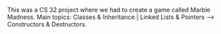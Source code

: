 This was a CS 32 project where we had to create a game called Marble Madness.
Main topics: Classes & Inheritance | Linked Lists & Pointers --> Constructors & Destructors.
